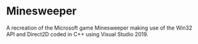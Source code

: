 # Minesweeper

A recreation of the Microsoft game Minesweeper making use of the Win32 API and Direct2D coded in C++ using Visual Studio 2019.
